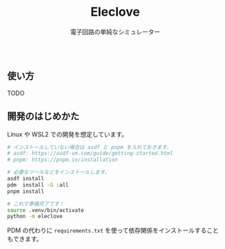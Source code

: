 <!-- TODO: Translation -->
<div align="center">
  <h1>Eleclove</h1>
  <p>電子回路の単純なシミュレーター</p>
</div>
<br>
<br>

<!-- eleclove = electronic + clove (one of the SPICEs) -->
<!-- TODO: Add screenshots here -->

## 使い方

TODO

## 開発のはじめかた

Linux や WSL2 での開発を想定しています。

```bash
# インストールしていない場合は asdf と pnpm を入れておきます。
# asdf: https://asdf-vm.com/guide/getting-started.html
# pnpm: https://pnpm.io/installation

# 必要なツールなどをインストールします。
asdf install
pdm  install -G :all
pnpm install

# これで準備完了です！
source .venv/bin/activate
python -m eleclove
```

PDM の代わりに `requirements.txt` を使って依存関係をインストールすることもできます。
